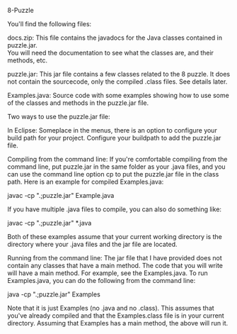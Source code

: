 8-Puzzle 

You'll find the following files:

docs.zip: This file contains the javadocs for the Java classes contained in puzzle.jar.  
          You will need the documentation to see what the classes are, and their methods, etc.
		 
puzzle.jar: This jar file contains a few classes related to the 8 puzzle.  It does not contain the
          sourcecode, only the compiled .class files.  See details later.
		  
Examples.java: Source code with some examples showing how to use some of the classes and methods
          in the puzzle.jar file.
		  
		  

Two ways to use the puzzle.jar file:

In Eclipse:
Someplace in the menus, there is an option to configure your build path for your project.
Configure your buildpath to add the puzzle.jar file.


Compiling from the command line:
If you're comfortable compiling from the command line, put puzzle.jar in the same
folder as your .java files, and you can use the command line option cp to put the
puzzle.jar file in the class path.  Here is an example for compiled Examples.java:

javac -cp ".;puzzle.jar" Example.java

If you have multiple .java files to compile, you can also do something like:

javac -cp ".;puzzle.jar" *.java

Both of these examples assume that your current working directory is the directory
where your .java files and the jar file are located.


Running from the command line:
The jar file that I have provided does not contain any classes that have a main method.
The code that you will write will have a main method.  For example, see the Examples.java.
To run Examples.java, you can do the following from the command line:

java -cp ".;puzzle.jar" Examples

Note that it is just Examples (no .java and no .class).  This assumes that you've
already compiled and that the Examples.class file is in your current directory.
Assuming that Examples has a main method, the above will run it.
 


